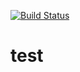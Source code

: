 [![Build Status](https://travis-ci.org/gogopooh3/test.svg?branch=master)](https://travis-ci.org/gogopooh3/test)

# test

